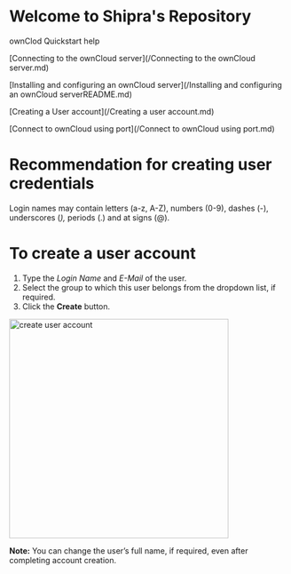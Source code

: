 # Welcome to Shipra's Repository
ownClod Quickstart help

[Connecting to the ownCloud server](/Connecting to the ownCloud server.md)

[Installing and configuring an ownCloud server](/Installing and configuring an ownCloud serverREADME.md)

[Creating a User account](/Creating a user account.md)

[Connect to ownCloud using port](/Connect to ownCloud using port.md)

# Recommendation for creating user credentials
Login names may contain letters (a-z, A-Z), numbers (0-9), dashes (-), underscores (_),_ periods (.) and at signs (@). 
# To create a user account
1. Type the _Login Name_ and _E-Mail_ of the user.
2. Select the group to which this user belongs from the dropdown list, if required.
3. Click the **Create** button.

 <img width="395" alt="create user account" src="https://user-images.githubusercontent.com/89831069/131790622-f288239b-9120-4748-b6d9-ea3f17b9ecc2.PNG">

**Note:** You can change the user’s full name, if required, even after completing account creation. 
